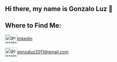 ## Hi there, my name is Gonzalo Luz 👋

## Where to Find Me:

<a href="www.linkedin.com/in/gonzalo-luz-alvarez-012333293" target="blank"><img align="center" src="https://cdn.jsdelivr.net/npm/simple-icons@3.0.1/icons/linkedin.svg" alt="gonzalo luz" height="30" width="40" />linkedin</a>

<a href="mailto:gonzaluz2011@gmail.com " target="blank"><img align="center" src="https://cdn.jsdelivr.net/npm/simple-icons@3.0.1/icons/linkedin.svg" alt="gonzalo luz" height="30" width="40" />gonzaluz2011@gmail.com</a>
<!--
**Gonzaluz33/Gonzaluz33** is a ✨ _special_ ✨ repository because its `README.md` (this file) appears on your GitHub profile.

Here are some ideas to get you started:

- 🔭 I’m currently working on ...
- 🌱 I’m currently learning ...
- 👯 I’m looking to collaborate on ...
- 🤔 I’m looking for help with ...
- 💬 Ask me about ...
- 📫 How to reach me: ...
- 😄 Pronouns: ...
- ⚡ Fun fact: ...
-->
